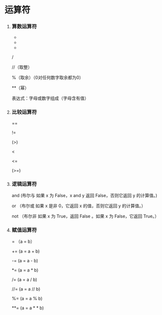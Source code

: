 # 运算符

1. ### 算数运算符

   +

   -

   *

   /

   //（取整）

   %（取余）（0对任何数字取余都为0）

   **（幂）

   表达式：字母或数字组成（字母含有值）

   

2. ### 比较运算符

   ==

   !=

   (>)

   <

   <=

   (>=)

   

3. ### 逻辑运算符

   and	(布尔与	如果 x 为 False，x and y 返回 False，否则它返回 y 的计算值。)

   or	（布尔或	如果 x 是非 0，它返回 x 的值，否则它返回 y 的计算值。）

   not	（布尔非	如果 x 为 True，返回 False 。如果 x 为 False，它返回 True。）

   

4. ### 赋值运算符

   =	（a = b）

   +=	(a = a + b)

   -=	(a = a - b)

   *=	(a = a * b)

   /=	(a = a / b)

   //=	(a = a // b)

   %=	(a = a % b)

   **=	(a = a * * b)

   